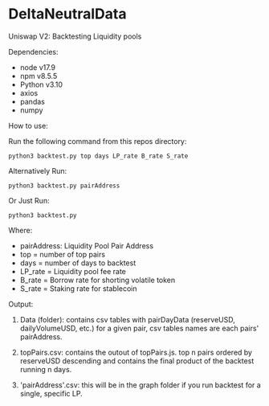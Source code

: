 # DeltaNeutralData
Uniswap V2: Backtesting Liquidity pools

Dependencies: 
- node v17.9
- npm v8.5.5
- Python v3.10
- axios
- pandas
- numpy

How to use:

Run the following command from this repos directory:

```
python3 backtest.py top days LP_rate B_rate S_rate
```
Alternatively Run:

```
python3 backtest.py pairAddress
```

Or Just Run:

```
python3 backtest.py
```
Where: 

- pairAddress: Liquidity Pool Pair Address
- top = number of top pairs
- days = number of days to backtest 
- LP_rate = Liquidity pool fee rate
- B_rate = Borrow rate for shorting volatile token
- S_rate = Staking rate for stablecoin


Output:

1. Data (folder): contains csv tables with pairDayData (reserveUSD, dailyVolumeUSD, etc.) for a given pair, csv tables names are 
each pairs' pairAddress.

2. topPairs.csv: contains the outout of topPairs.js. top n pairs ordered by reserveUSD descending and contains the final product of the backtest running n days.

3. 'pairAddress'.csv: this will be in the graph folder if you run backtest for a single, specific LP.


